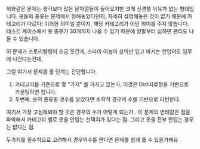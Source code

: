 위와같은 문제는 생각보다 많은 문자열들이 들어오지만 크게 신경쓸 이유가 없는 형태입니다.
옷들의 종류는 문제에서 정해놓았다던지, 자세히 설명해놓은 것이 없기 때문에 
카테고리가 다르다! 이러한 의미일 뿐이지, 해당 카테고리가 어떤 의미를 주지 않습니다.
테스트 케이스에서 옷 종류가 30개까지 나올 수 있기 때문에 양말부터 심하면 팬티도 나올 수 있습니다.

이 문제가 스토리텔링이 조금 웃긴게, 스파이 이놈이 상의만 입고 바지는 안입어도 임무에 나간다는건데, 

그럼 여기서 문제를 풀 단계는 간단합니다.

1. 카테고리를 기준으로 몇 "가지" 를 가지고 있는가, 이것은 Dict자료형을 기반으로 카운팅하면 됩니다.
2. 두번째, 옷의 종류별 갯수를 알았다면 수학적 경우의 수를 기반으로 리턴한다. 

여기서 가장 고심해봐야 할 것은 경우의 수가 어떻게 되는가..
이 문제의 변태같은 점을 파악해서 카테고리 별로 옷을 안입는 선택지가 있다는 점.
그리고 옷을 전부 안입는 경우는 없다는 점. 

두가지를 필수적으로 고려해서 경우의수를 짠다면 문제를 쉽게 풀 수 있을거에유

